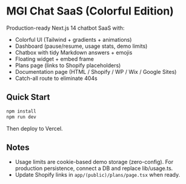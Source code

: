 # MGI Chat SaaS (Colorful Edition)

Production-ready Next.js 14 chatbot SaaS with:
- Colorful UI (Tailwind + gradients + animations)
- Dashboard (pause/resume, usage stats, demo limits)
- Chatbox with tidy Markdown answers + emojis
- Floating widget + embed frame
- Plans page (links to Shopify placeholders)
- Documentation page (HTML / Shopify / WP / Wix / Google Sites)
- Catch-all route to eliminate 404s

## Quick Start
```bash
npm install
npm run dev
```
Then deploy to Vercel.

## Notes
- Usage limits are cookie-based demo storage (zero-config). For production persistence, connect a DB and replace lib/usage.ts.
- Update Shopify links in `app/(public)/plans/page.tsx` when ready.
```
